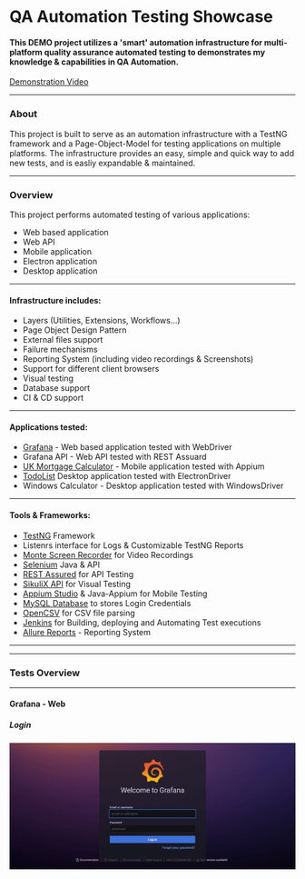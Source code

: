 # QA Automation Testing Showcase
#### This DEMO project utilizes a 'smart' automation infrastructure for multi-platform quality assurance automated testing to demonstrates my knowledge & capabilities in QA Automation.


[Demonstration Video](https://drive.google.com/file/d/1vmM2AdOjjdQmEhGrPhb4b2aCbc0yxJpb/view?usp=sharing)

---

### About

This project is built to serve as an automation infrastructure with a TestNG framework and a Page-Object-Model for testing applications on multiple platforms.
The infrastructure provides an easy, simple and quick way to add new tests, and is easliy expandable & maintained.

---

### Overview

This project performs automated testing of various applications:
* Web based application
* Web API
* Mobile application
* Electron application
* Desktop application

---

#### Infrastructure includes:

* Layers (Utilities, Extensions, Workflows...)
* Page Object Design Pattern
* External files support
* Failure mechanisms
* Reporting System (including video recordings & Screenshots)
* Support for different client browsers
* Visual testing
* Database support
* CI & CD support

---

#### Applications tested:

* [Grafana](https://grafana.com/grafana/) - Web based application tested with WebDriver
* Grafana API - Web API tested with REST Assuard
* [UK Mortgage Calculator](https://play.google.com/store/apps/details?id=uk.co.jamesgrimwood.mortgageadvisor&hl=en_GB&gl=US) - Mobile application tested with Appium
* [TodoList](https://github.com/blaadje/Todolist) Desktop application tested with ElectronDriver
* Windows Calculator - Desktop application tested with WindowsDriver

---

#### Tools & Frameworks:

* [TestNG](https://testng.org/) Framework
* Listenrs interface for Logs & Customizable TestNG Reports
* [Monte Screen Recorder](https://github.com/sbtqa/monte-media/blob/master/src/main/ru/sbtqa/monte/screenrecorder/ScreenRecorder.java) for Video Recordings
* [Selenium](https://www.selenium.dev/) Java & API
* [REST Assured](https://rest-assured.io/) for API Testing
* [SikuliX API](http://sikulix.com/) for Visual Testing
* [Appium Studio](https://digital.ai/continuous-testing/eclipse-intellij-plugins) & Java-Appium for Mobile Testing
* [MySQL Database](https://remotemysql.com/) to stores Login Credentials
* [OpenCSV](http://opencsv.sourceforge.net/) for CSV file parsing
* [Jenkins](https://www.jenkins.io/) for Building, deploying and Automating Test executions
* [Allure Reports](http://allure.qatools.ru/) - Reporting System


---
---

### Tests Overview

---

#### Grafana - Web

##### Login
![alt text](https://raw.githubusercontent.com/Zapkid/QA-Automation-Testing-Showcase/master/ImageRepository/Grafana_Login.gif "Grafana Login")
